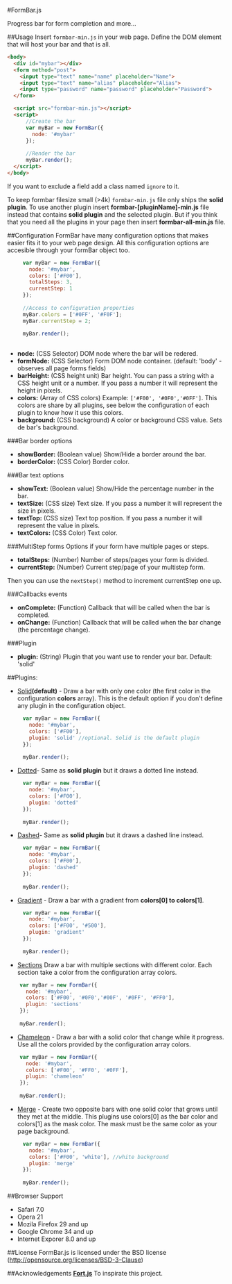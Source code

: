 #FormBar.js

Progress bar for form completion and more...

##Usage
Insert `formbar-min.js` in your web page.  Define the DOM element that will host your bar and that is all.

```html
<body>
  <div id="mybar"></div>
  <form method="post">
    <input type="text" name="name" placeholder="Name">
    <input type="text" name="alias" placeholder="Alias">
    <input type="password" name="password" placeholder="Password">
  </form>

  <script src="formbar-min.js"></script>
  <script>
      //Create the bar
      var myBar = new FormBar({
        node: '#mybar'
      });
      
      //Render the bar
      myBar.render();
  </script>
</body>
```

If you want to exclude a field add a class named `ignore` to it. 

To keep formbar filesize small (>4k) `formbar-min.js` file only ships the **solid plugin**. To use another plugin insert **formbar-[pluginName]-min.js** file instead that contains **solid plugin** and the selected plugin. But if you think that you need all the plugins in your page then insert **formbar-all-min.js** file.

##Configuration
FormBar have many configuration options that makes easier fits it to your web page design. All this configuration options are accesible through your formBar object too.

 ```javascript
      var myBar = new FormBar({
        node: '#mybar',
        colors: ['#F00'],
        totalSteps: 3,
        currentStep: 1
      });
      
      //Access to configuration properties
      myBar.colors = ['#0FF', '#F0F']; 
      myBar.currentStep = 2;
      
      myBar.render();
     
 ```

* **node:** (CSS Selector) DOM node where the bar will be redered.
* **formNode:** (CSS Selector) Form DOM node container. (default: 'body' - observes all page forms fields)
* **barHeight:** (CSS height unit) Bar height. You can pass a string with a CSS height unit or a number. If you pass a number it will represent the height in pixels.
* **colors:** (Array of CSS colors) Example: `['#F00', '#0F0','#0FF']`. This colors are share by all plugins, see below the configuration of each plugin to know how it use this colors.
* **background:** (CSS background) A color or background CSS value. Sets de bar's background.

###Bar border options
 
* **showBorder:** (Boolean value) Show/Hide a border around the bar.
* **borderColor:** (CSS Color) Border color.

###Bar text options
* **showText:** (Boolean value) Show/Hide the percentage number in the bar.
* **textSize:** (CSS size) Text size. If you pass a number it will represent the size in pixels. 
* **textTop:** (CSS size) Text top position. If you pass a number it will represent the value in pixels. 
* **textColors:** (CSS Color) Text color.

###MultiStep forms
Options if your form have multiple pages or steps.

* **totalSteps:** (Number) Number of steps/pages your form is divided.
* **currentStep:** (Number) Current step/page of your multistep form.

Then you can use the `nextStep()` method to increment currentStep one up.

###Callbacks events
* **onComplete:** (Function) Callback that will be called when the bar is completed.
* **onChange:** (Function) Callback that will be called when the bar change (the percentage change).

###Plugin
* **plugin:** (String) Plugin that you want use to render your bar. Default: 'solid'


##Plugins:

 * [Solid](#)**(default)** - Draw a bar with only one color (the first color in the configuration **colors** array). This is the default option if you don't define any plugin in the configuration object.
 ```javascript
      var myBar = new FormBar({
        node: '#mybar',
        colors: ['#F00'],
        plugin: 'solid' //optional. Solid is the default plugin
      });
      
      myBar.render();
 ```
 
 * [Dotted](#)- Same as **solid plugin** but it draws a dotted line instead.
 ```javascript
      var myBar = new FormBar({
        node: '#mybar',
        colors: ['#F00'],
        plugin: 'dotted'
      });
      
      myBar.render();
 ```
 * [Dashed](#)- Same as **solid plugin** but it draws a dashed line instead. 
 ```javascript
      var myBar = new FormBar({
        node: '#mybar',
        colors: ['#F00'],
        plugin: 'dashed'
      });
      
      myBar.render();
 ```
 
 * [Gradient](#) - Draw a bar with a gradient from **colors[0] to colors[1]**.
 ```javascript
      var myBar = new FormBar({
        node: '#mybar',
        colors: ['#F00', '#500'],
        plugin: 'gradient'
      });
      
      myBar.render();
 ```
 
 
 * [Sections](#) Draw a bar with multiple sections with different color. Each section take a color from the configuration array colors. 
  ```javascript
      var myBar = new FormBar({
        node: '#mybar',
        colors: ['#F00', '#0F0','#00F', '#0FF', '#FF0'],
        plugin: 'sections'
      });
      
      myBar.render();
 ```

 * [Chameleon](#) - Draw a bar with a solid color that change while it progress. Use all the colors provided by the configuration array colors.
  ```javascript
      var myBar = new FormBar({
        node: '#mybar',
        colors: ['#F00', '#FF0', '#0FF'],
        plugin: 'chameleon'
      });
      
      myBar.render();
 ```
 
 * [Merge](#) - Create two opposite bars with one solid color that grows until they met at the middle. This plugins use colors[0] as the bar color and colors[1] as the mask color. The mask must be the same color as your page background. 
 ```javascript
      var myBar = new FormBar({
        node: '#mybar',
        colors: ['#F00', 'white'], //white background
        plugin: 'merge'
      });
      
      myBar.render();
 ```


##Browser Support
 * Safari 7.0 
 * Opera 21 
 * Mozila Firefox 29 and up
 * Google Chrome 34 and up
 * Internet Exporer 8.0 and up 
 

##License
FormBar.js is licensed under the BSD license (http://opensource.org/licenses/BSD-3-Clause)

##Acknowledgements
[**Fort.js**](http://idriskhenchil.me/fort) To inspirate this project. 
